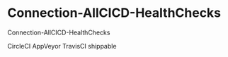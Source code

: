 # Connection-AllCICD-HealthChecks
Connection-AllCICD-HealthChecks

CircleCI
AppVeyor
TravisCI
shippable
